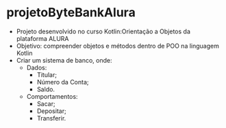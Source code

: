# projetoByteBankAlura
- Projeto desenvolvido no curso Kotlin:Orientação a Objetos da plataforma ALURA
- Objetivo: compreender objetos e métodos dentro de POO na linguagem Kotlin
- Criar um sistema de banco, onde:
    - Dados:
      - Titular;
      - Número da Conta;
      - Saldo.
    - Comportamentos: 
      - Sacar;
      - Depositar;
      - Transferir.
